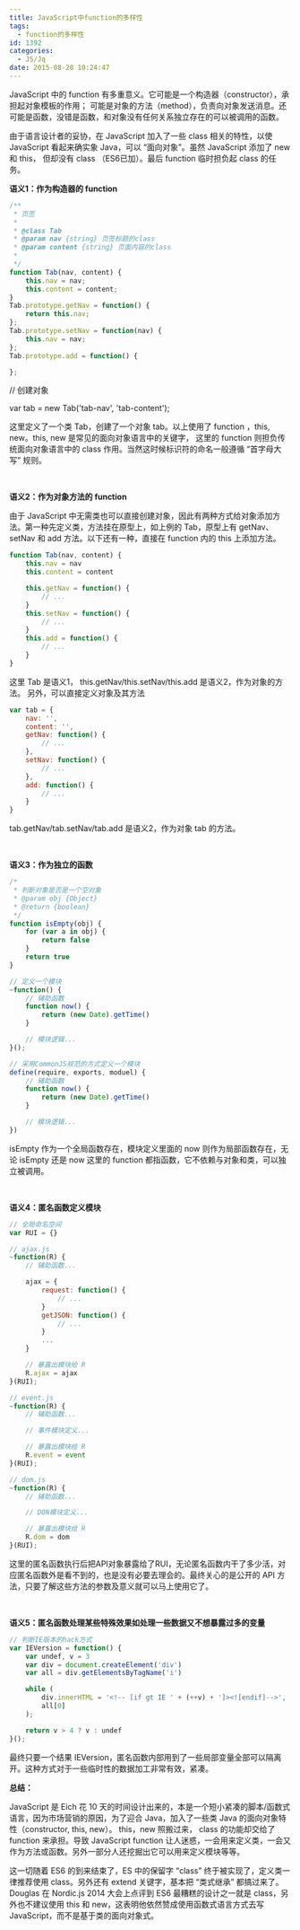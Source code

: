 ```yaml
---
title: JavaScript中function的多样性
tags:
  - function的多样性
id: 1392
categories:
  - JS/Jq
date: 2015-08-28 10:24:47
---
```


JavaScript 中的 function 有多重意义。它可能是一个构造器（constructor），承担起对象模板的作用； 可能是对象的方法（method），负责向对象发送消息。还可能是函数，没错是函数，和对象没有任何关系独立存在的可以被调用的函数。

由于语言设计者的妥协，在 JavaScript 加入了一些 class 相关的特性，以使 JavaScript 看起来确实象 Java，可以 “面向对象”。虽然 JavaScript 添加了 new 和 this， 但却没有 class （ES6已加）。最后 function 临时担负起 class 的任务。

**语义1：作为构造器的 function**
```javascript
/**
 * 页签
 *
 * @class Tab
 * @param nav {string} 页签标题的class
 * @param content {string} 页面内容的class
 *
 */
function Tab(nav, content) {
    this.nav = nav;
    this.content = content;
}
Tab.prototype.getNav = function() {
    return this.nav;
};
Tab.prototype.setNav = function(nav) {
    this.nav = nav;
};
Tab.prototype.add = function() {

};
```
// 创建对象

var tab = new Tab('tab-nav', 'tab-content');

这里定义了一个类 Tab，创建了一个对象 tab。以上使用了 function ，this, new。this, new 是常见的面向对象语言中的关键字， 这里的 function 则担负传统面向对象语言中的 class 作用。当然这时候标识符的命名一般遵循 “首字母大写” 规则。

&nbsp;

**语义2：作为对象方法的 function**

由于 JavaScript 中无需类也可以直接创建对象，因此有两种方式给对象添加方法。第一种先定义类，方法挂在原型上，如上例的 Tab，原型上有 getNav、setNav 和 add 方法。以下还有一种，直接在 function 内的 this 上添加方法。
```javascript
function Tab(nav, content) {
    this.nav = nav
    this.content = content

    this.getNav = function() {
        // ...
    }
    this.setNav = function() {
        // ...
    }
    this.add = function() {
        // ...
    }
}
```
这里 Tab 是语义1， this.getNav/this.setNav/this.add 是语义2，作为对象的方法。 另外，可以直接定义对象及其方法
```javascript
var tab = {
    nav: '',
    content: '',
    getNav: function() {
        // ...
    },
    setNav: function() {
        // ...
    },
    add: function() {
        // ...
    }
}
```
tab.getNav/tab.setNav/tab.add 是语义2，作为对象 tab 的方法。

&nbsp;

**语义3：作为独立的函数**
```javascript
/*
 * 判断对象是否是一个空对象
 * @param obj {Object}
 * @return {boolean}
 */
function isEmpty(obj) {
    for (var a in obj) {
        return false
    }
    return true
}

// 定义一个模块
~function() {
    // 辅助函数
    function now() {
        return (new Date).getTime()
    }

    // 模块逻辑...
}();

// 采用CommonJS规范的方式定义一个模块
define(require, exports, moduel) {
    // 辅助函数
    function now() {
        return (new Date).getTime()
    }

    // 模块逻辑...
})
```
isEmpty 作为一个全局函数存在，模块定义里面的 now 则作为局部函数存在，无论 isEmpty 还是 now 这里的 function 都指函数，它不依赖与对象和类，可以独立被调用。

&nbsp;

**语义4：匿名函数定义模块**
```javascript
// 全局命名空间
var RUI = {}

// ajax.js
~function(R) {
    // 辅助函数...

    ajax = {
        request: function() {
            // ...
        }
        getJSON: function() {
            // ...
        }
        ...
    }

    // 暴露出模块给 R
    R.ajax = ajax
}(RUI);

// event.js
~function(R) {
    // 辅助函数...

    // 事件模块定义...

    // 暴露出模块给 R
    R.event = event
}(RUI);

// dom.js
~function(R) {
    // 辅助函数...

    // DON模块定义...

    // 暴露出模块给 R
    R.dom = dom
}(RUI);
```
这里的匿名函数执行后把API对象暴露给了RUI，无论匿名函数内干了多少活，对应匿名函数外是看不到的，也是没有必要去理会的。最终关心的是公开的 API 方法，只要了解这些方法的参数及意义就可以马上使用它了。

&nbsp;

**语义5：匿名函数处理某些特殊效果如处理一些数据又不想暴露过多的变量**
```javascript
// 判断IE版本的hack方式
var IEVersion = function() {
    var undef, v = 3
    var div = document.createElement('div')
    var all = div.getElementsByTagName('i')

    while (
        div.innerHTML = '<!-- [if gt IE ' + (++v) + ']><![endif]-->',
        all[0]
    );

    return v > 4 ? v : undef
}();
```
最终只要一个结果 IEVersion，匿名函数内部用到了一些局部变量全部可以隔离开。这种方式对于一些临时性的数据加工非常有效，紧凑。

**总结：**

JavaScript 是 Eich 花 10 天的时间设计出来的，本是一个短小紧凑的脚本/函数式语言，因为市场营销的原因，为了迎合 Java，加入了一些类 Java 的面向对象特性（constructor, this, new）。 this，new 照搬过来， class 的功能却交给了 function 来承担。导致 JavaScript function 让人迷惑，一会用来定义类，一会又作为方法或函数。另外一部分人还挖掘出它可以用来定义模块等等。

这一切随着 ES6 的到来结束了，ES 中的保留字 “class” 终于被实现了，定义类一律推荐使用 class。另外还有 extend 关键字，基本把 “类式继承” 都搞过来了。 Douglas 在 Nordic.js 2014 大会上点评到 ES6 最糟糕的设计之一就是 class，另外也不建议使用 this 和 new，这表明他依然赞成使用函数式语言方式去写 JavaScript，而不是基于类的面向对象式。